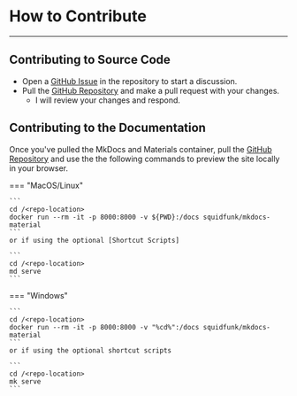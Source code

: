 # How to Contribute

---

## Contributing to Source Code

* Open a [GitHub Issue] in the repository to start a discussion.
* Pull the [GitHub Repository] and make a pull request with your changes.
    * I will review your changes and respond.

## Contributing to the Documentation

Once you've pulled the MkDocs and Materials container, pull the [GitHub Repository]
and use the the following commands to preview the site locally in your browser.

=== "MacOS/Linux"

    ```
    cd /<repo-location>
    docker run --rm -it -p 8000:8000 -v ${PWD}:/docs squidfunk/mkdocs-material
    ```
    or if using the optional [Shortcut Scripts]

    ```
    cd /<repo-location>
    md serve
    ```

=== "Windows"

    ```
    cd /<repo-location>
    docker run --rm -it -p 8000:8000 -v "%cd%":/docs squidfunk/mkdocs-material
    ```
    or if using the optional shortcut scripts

    ```
    cd /<repo-location>
    mk serve
    ```


[MkDocs and Materials using Docker]: https://github.com/pages/donbeattie/OpenEdge/contributing/MkDocsDocker/
[Shortcut Scripts]: ../MkDocsDocker/#using-shortcut-script
[GitHub Repository]: https://github.com/donbeattie/OpenEdge
[GitHub Issue]: https://github.com/donbeattie/OpenEdge/issues
